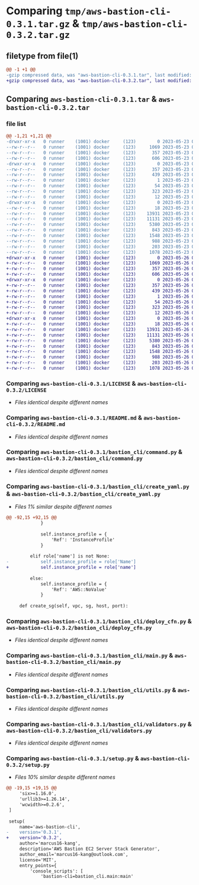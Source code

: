 # Comparing `tmp/aws-bastion-cli-0.3.1.tar.gz` & `tmp/aws-bastion-cli-0.3.2.tar.gz`

## filetype from file(1)

```diff
@@ -1 +1 @@
-gzip compressed data, was "aws-bastion-cli-0.3.1.tar", last modified: Tue May 23 07:34:28 2023, max compression
+gzip compressed data, was "aws-bastion-cli-0.3.2.tar", last modified: Fri May 26 05:50:31 2023, max compression
```

## Comparing `aws-bastion-cli-0.3.1.tar` & `aws-bastion-cli-0.3.2.tar`

### file list

```diff
@@ -1,21 +1,21 @@
-drwxr-xr-x   0 runner    (1001) docker     (123)        0 2023-05-23 07:34:28.789281 aws-bastion-cli-0.3.1/
--rw-r--r--   0 runner    (1001) docker     (123)     1069 2023-05-23 07:34:13.000000 aws-bastion-cli-0.3.1/LICENSE
--rw-r--r--   0 runner    (1001) docker     (123)      357 2023-05-23 07:34:28.789281 aws-bastion-cli-0.3.1/PKG-INFO
--rw-r--r--   0 runner    (1001) docker     (123)      606 2023-05-23 07:34:13.000000 aws-bastion-cli-0.3.1/README.md
-drwxr-xr-x   0 runner    (1001) docker     (123)        0 2023-05-23 07:34:28.789281 aws-bastion-cli-0.3.1/aws_bastion_cli.egg-info/
--rw-r--r--   0 runner    (1001) docker     (123)      357 2023-05-23 07:34:28.000000 aws-bastion-cli-0.3.1/aws_bastion_cli.egg-info/PKG-INFO
--rw-r--r--   0 runner    (1001) docker     (123)      439 2023-05-23 07:34:28.000000 aws-bastion-cli-0.3.1/aws_bastion_cli.egg-info/SOURCES.txt
--rw-r--r--   0 runner    (1001) docker     (123)        1 2023-05-23 07:34:28.000000 aws-bastion-cli-0.3.1/aws_bastion_cli.egg-info/dependency_links.txt
--rw-r--r--   0 runner    (1001) docker     (123)       54 2023-05-23 07:34:28.000000 aws-bastion-cli-0.3.1/aws_bastion_cli.egg-info/entry_points.txt
--rw-r--r--   0 runner    (1001) docker     (123)      323 2023-05-23 07:34:28.000000 aws-bastion-cli-0.3.1/aws_bastion_cli.egg-info/requires.txt
--rw-r--r--   0 runner    (1001) docker     (123)       12 2023-05-23 07:34:28.000000 aws-bastion-cli-0.3.1/aws_bastion_cli.egg-info/top_level.txt
-drwxr-xr-x   0 runner    (1001) docker     (123)        0 2023-05-23 07:34:28.789281 aws-bastion-cli-0.3.1/bastion_cli/
--rw-r--r--   0 runner    (1001) docker     (123)       18 2023-05-23 07:34:13.000000 aws-bastion-cli-0.3.1/bastion_cli/__init__.py
--rw-r--r--   0 runner    (1001) docker     (123)    13931 2023-05-23 07:34:13.000000 aws-bastion-cli-0.3.1/bastion_cli/command.py
--rw-r--r--   0 runner    (1001) docker     (123)    11131 2023-05-23 07:34:13.000000 aws-bastion-cli-0.3.1/bastion_cli/create_yaml.py
--rw-r--r--   0 runner    (1001) docker     (123)     5380 2023-05-23 07:34:13.000000 aws-bastion-cli-0.3.1/bastion_cli/deploy_cfn.py
--rw-r--r--   0 runner    (1001) docker     (123)      843 2023-05-23 07:34:13.000000 aws-bastion-cli-0.3.1/bastion_cli/main.py
--rw-r--r--   0 runner    (1001) docker     (123)     1548 2023-05-23 07:34:13.000000 aws-bastion-cli-0.3.1/bastion_cli/utils.py
--rw-r--r--   0 runner    (1001) docker     (123)      988 2023-05-23 07:34:13.000000 aws-bastion-cli-0.3.1/bastion_cli/validators.py
--rw-r--r--   0 runner    (1001) docker     (123)      203 2023-05-23 07:34:28.789281 aws-bastion-cli-0.3.1/setup.cfg
--rw-r--r--   0 runner    (1001) docker     (123)     1078 2023-05-23 07:34:13.000000 aws-bastion-cli-0.3.1/setup.py
+drwxr-xr-x   0 runner    (1001) docker     (123)        0 2023-05-26 05:50:31.748432 aws-bastion-cli-0.3.2/
+-rw-r--r--   0 runner    (1001) docker     (123)     1069 2023-05-26 05:50:09.000000 aws-bastion-cli-0.3.2/LICENSE
+-rw-r--r--   0 runner    (1001) docker     (123)      357 2023-05-26 05:50:31.748432 aws-bastion-cli-0.3.2/PKG-INFO
+-rw-r--r--   0 runner    (1001) docker     (123)      606 2023-05-26 05:50:09.000000 aws-bastion-cli-0.3.2/README.md
+drwxr-xr-x   0 runner    (1001) docker     (123)        0 2023-05-26 05:50:31.748432 aws-bastion-cli-0.3.2/aws_bastion_cli.egg-info/
+-rw-r--r--   0 runner    (1001) docker     (123)      357 2023-05-26 05:50:31.000000 aws-bastion-cli-0.3.2/aws_bastion_cli.egg-info/PKG-INFO
+-rw-r--r--   0 runner    (1001) docker     (123)      439 2023-05-26 05:50:31.000000 aws-bastion-cli-0.3.2/aws_bastion_cli.egg-info/SOURCES.txt
+-rw-r--r--   0 runner    (1001) docker     (123)        1 2023-05-26 05:50:31.000000 aws-bastion-cli-0.3.2/aws_bastion_cli.egg-info/dependency_links.txt
+-rw-r--r--   0 runner    (1001) docker     (123)       54 2023-05-26 05:50:31.000000 aws-bastion-cli-0.3.2/aws_bastion_cli.egg-info/entry_points.txt
+-rw-r--r--   0 runner    (1001) docker     (123)      323 2023-05-26 05:50:31.000000 aws-bastion-cli-0.3.2/aws_bastion_cli.egg-info/requires.txt
+-rw-r--r--   0 runner    (1001) docker     (123)       12 2023-05-26 05:50:31.000000 aws-bastion-cli-0.3.2/aws_bastion_cli.egg-info/top_level.txt
+drwxr-xr-x   0 runner    (1001) docker     (123)        0 2023-05-26 05:50:31.748432 aws-bastion-cli-0.3.2/bastion_cli/
+-rw-r--r--   0 runner    (1001) docker     (123)       18 2023-05-26 05:50:09.000000 aws-bastion-cli-0.3.2/bastion_cli/__init__.py
+-rw-r--r--   0 runner    (1001) docker     (123)    13931 2023-05-26 05:50:09.000000 aws-bastion-cli-0.3.2/bastion_cli/command.py
+-rw-r--r--   0 runner    (1001) docker     (123)    11131 2023-05-26 05:50:09.000000 aws-bastion-cli-0.3.2/bastion_cli/create_yaml.py
+-rw-r--r--   0 runner    (1001) docker     (123)     5380 2023-05-26 05:50:09.000000 aws-bastion-cli-0.3.2/bastion_cli/deploy_cfn.py
+-rw-r--r--   0 runner    (1001) docker     (123)      843 2023-05-26 05:50:09.000000 aws-bastion-cli-0.3.2/bastion_cli/main.py
+-rw-r--r--   0 runner    (1001) docker     (123)     1548 2023-05-26 05:50:09.000000 aws-bastion-cli-0.3.2/bastion_cli/utils.py
+-rw-r--r--   0 runner    (1001) docker     (123)      988 2023-05-26 05:50:09.000000 aws-bastion-cli-0.3.2/bastion_cli/validators.py
+-rw-r--r--   0 runner    (1001) docker     (123)      203 2023-05-26 05:50:31.748432 aws-bastion-cli-0.3.2/setup.cfg
+-rw-r--r--   0 runner    (1001) docker     (123)     1078 2023-05-26 05:50:09.000000 aws-bastion-cli-0.3.2/setup.py
```

### Comparing `aws-bastion-cli-0.3.1/LICENSE` & `aws-bastion-cli-0.3.2/LICENSE`

 * *Files identical despite different names*

### Comparing `aws-bastion-cli-0.3.1/README.md` & `aws-bastion-cli-0.3.2/README.md`

 * *Files identical despite different names*

### Comparing `aws-bastion-cli-0.3.1/bastion_cli/command.py` & `aws-bastion-cli-0.3.2/bastion_cli/command.py`

 * *Files identical despite different names*

### Comparing `aws-bastion-cli-0.3.1/bastion_cli/create_yaml.py` & `aws-bastion-cli-0.3.2/bastion_cli/create_yaml.py`

 * *Files 1% similar despite different names*

```diff
@@ -92,15 +92,15 @@
             }
 
             self.instance_profile = {
                 'Ref': 'InstanceProfile'
             }
 
         elif role['name'] is not None:
-            self.instance_profile = role['Name']
+            self.instance_profile = role['name']
 
         else:
             self.instance_profile = {
                 'Ref': 'AWS::NoValue'
             }
 
     def create_sg(self, vpc, sg, host, port):
```

### Comparing `aws-bastion-cli-0.3.1/bastion_cli/deploy_cfn.py` & `aws-bastion-cli-0.3.2/bastion_cli/deploy_cfn.py`

 * *Files identical despite different names*

### Comparing `aws-bastion-cli-0.3.1/bastion_cli/main.py` & `aws-bastion-cli-0.3.2/bastion_cli/main.py`

 * *Files identical despite different names*

### Comparing `aws-bastion-cli-0.3.1/bastion_cli/utils.py` & `aws-bastion-cli-0.3.2/bastion_cli/utils.py`

 * *Files identical despite different names*

### Comparing `aws-bastion-cli-0.3.1/bastion_cli/validators.py` & `aws-bastion-cli-0.3.2/bastion_cli/validators.py`

 * *Files identical despite different names*

### Comparing `aws-bastion-cli-0.3.1/setup.py` & `aws-bastion-cli-0.3.2/setup.py`

 * *Files 10% similar despite different names*

```diff
@@ -19,15 +19,15 @@
     'six>=1.16.0',
     'urllib3>=1.26.14',
     'wcwidth>=0.2.6',
 ]
 
 setup(
     name='aws-bastion-cli',
-    version='0.3.1',
+    version='0.3.2',
     author='marcus16-kang',
     description='AWS Bastion EC2 Server Stack Generator',
     author_email='marcus16-kang@outlook.com',
     license='MIT',
     entry_points={
         'console_scripts': [
             'bastion-cli=bastion_cli.main:main'
```

